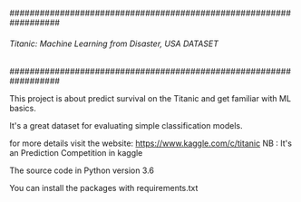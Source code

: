 ##################################################################
###### Titanic: Machine Learning from Disaster, USA DATASET ######
##################################################################

This project is about predict survival on the Titanic and get familiar
with ML basics.

It's a great dataset for evaluating simple classification models.

for more details visit the website:
https://www.kaggle.com/c/titanic
NB : It's an Prediction Competition in kaggle

The source code in Python version 3.6

You can install the packages with requirements.txt
